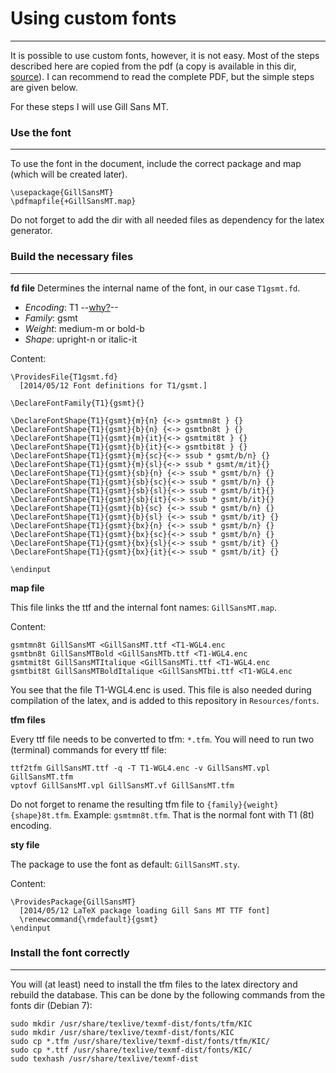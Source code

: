# Using custom fonts
-------------------------------

It is possible to use custom fonts, however, it is not easy. Most of the steps described here are copied from the pdf (a copy is available in this dir, [source](http://c.caignaert.free.fr/Install-ttf-Font.pdf)). I can recommend to read the complete PDF, but the simple steps are given below.

For these steps I will use Gill Sans MT.

### Use the font
-------------------------------

To use the font in the document, include the correct package and map (which will be created later).

```
\usepackage{GillSansMT}
\pdfmapfile{+GillSansMT.map}
```

Do not forget to add the dir with all needed files as dependency for the latex generator. 

### Build the necessary files
-------------------------------

**fd file**
Determines the internal name of the font, in our case `T1gsmt.fd`. 

- *Encoding*: T1 --[why?]()--
- *Family*: gsmt
- *Weight*: medium-m or bold-b
- *Shape*: upright-n or italic-it

Content: 

```
\ProvidesFile{T1gsmt.fd}
  [2014/05/12 Font definitions for T1/gsmt.]

\DeclareFontFamily{T1}{gsmt}{}

\DeclareFontShape{T1}{gsmt}{m}{n} {<-> gsmtmn8t } {}
\DeclareFontShape{T1}{gsmt}{b}{n} {<-> gsmtbn8t } {}
\DeclareFontShape{T1}{gsmt}{m}{it}{<-> gsmtmit8t } {}
\DeclareFontShape{T1}{gsmt}{b}{it}{<-> gsmtbit8t } {}
\DeclareFontShape{T1}{gsmt}{m}{sc}{<-> ssub * gsmt/b/n} {}
\DeclareFontShape{T1}{gsmt}{m}{sl}{<-> ssub * gsmt/m/it}{}
\DeclareFontShape{T1}{gsmt}{sb}{n} {<-> ssub * gsmt/b/n} {}
\DeclareFontShape{T1}{gsmt}{sb}{sc}{<-> ssub * gsmt/b/n} {}
\DeclareFontShape{T1}{gsmt}{sb}{sl}{<-> ssub * gsmt/b/it}{}
\DeclareFontShape{T1}{gsmt}{sb}{it}{<-> ssub * gsmt/b/it}{}
\DeclareFontShape{T1}{gsmt}{b}{sc} {<-> ssub * gsmt/b/n} {}
\DeclareFontShape{T1}{gsmt}{b}{sl} {<-> ssub * gsmt/b/it} {}
\DeclareFontShape{T1}{gsmt}{bx}{n} {<-> ssub * gsmt/b/n} {}
\DeclareFontShape{T1}{gsmt}{bx}{sc}{<-> ssub * gsmt/b/n} {}
\DeclareFontShape{T1}{gsmt}{bx}{sl}{<-> ssub * gsmt/b/it} {}
\DeclareFontShape{T1}{gsmt}{bx}{it}{<-> ssub * gsmt/b/it} {}

\endinput
```

**map file**

This file links the ttf and the internal font names: `GillSansMT.map`.

Content: 

```
gsmtmn8t GillSansMT <GillSansMT.ttf <T1-WGL4.enc
gsmtbn8t GillSansMTBold <GillSansMTb.ttf <T1-WGL4.enc
gsmtmit8t GillSansMTItalique <GillSansMTi.ttf <T1-WGL4.enc
gsmtbit8t GillSansMTBoldItalique <GillSansMTbi.ttf <T1-WGL4.enc
```

You see that the file T1-WGL4.enc is used. This file is also needed during compilation of the latex, and is added to this repository in `Resources/fonts`.

**tfm files**

Every ttf file needs to be converted to tfm: `*.tfm`.
You will need to run two (terminal) commands for every ttf file:

```
ttf2tfm GillSansMT.ttf -q -T T1-WGL4.enc -v GillSansMT.vpl GillSansMT.tfm
vptovf GillSansMT.vpl GillSansMT.vf GillSansMT.tfm
```

Do not forget to rename the resulting tfm file to `{family}{weight}{shape}8t.tfm`. Example: `gsmtmn8t.tfm`. That is the normal font with T1 (8t) encoding. 


**sty file**

The package to use the font as default: `GillSansMT.sty`.

Content: 

```
\ProvidesPackage{GillSansMT}
  [2014/05/12 LaTeX package loading Gill Sans MT TTF font]
  \renewcommand{\rmdefault}{gsmt}
\endinput
```

### Install the font correctly
---------------------------

You will (at least) need to install the tfm files to the latex directory and rebuild the database. This can be done by the following commands from the fonts dir (Debian 7): 

```
sudo mkdir /usr/share/texlive/texmf-dist/fonts/tfm/KIC
sudo mkdir /usr/share/texlive/texmf-dist/fonts/KIC
sudo cp *.tfm /usr/share/texlive/texmf-dist/fonts/tfm/KIC/
sudo cp *.ttf /usr/share/texlive/texmf-dist/fonts/KIC/
sudo texhash /usr/share/texlive/texmf-dist
```
